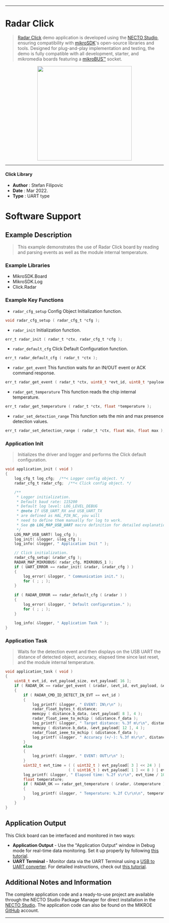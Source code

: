 
---
# Radar Click

> [Radar Click](https://www.mikroe.com/?pid_product=MIKROE-5183) demo application is developed using
the [NECTO Studio](https://www.mikroe.com/necto), ensuring compatibility with [mikroSDK](https://www.mikroe.com/mikrosdk)'s
open-source libraries and tools. Designed for plug-and-play implementation and testing, the demo is fully compatible with
all development, starter, and mikromedia boards featuring a [mikroBUS&trade;](https://www.mikroe.com/mikrobus) socket.

<p align="center">
  <img src="https://www.mikroe.com/?pid_product=MIKROE-5183&image=1" height=300px>
</p>

---

#### Click Library

- **Author**        : Stefan Filipovic
- **Date**          : Mar 2022.
- **Type**          : UART type

# Software Support

## Example Description

> This example demonstrates the use of Radar Click board by reading and parsing events as well as the module internal temperature.

### Example Libraries

- MikroSDK.Board
- MikroSDK.Log
- Click.Radar

### Example Key Functions

- `radar_cfg_setup` Config Object Initialization function.
```c
void radar_cfg_setup ( radar_cfg_t *cfg );
```

- `radar_init` Initialization function.
```c
err_t radar_init ( radar_t *ctx, radar_cfg_t *cfg );
```

- `radar_default_cfg` Click Default Configuration function.
```c
err_t radar_default_cfg ( radar_t *ctx );
```

- `radar_get_event` This function waits for an IN/OUT event or ACK command response.
```c
err_t radar_get_event ( radar_t *ctx, uint8_t *evt_id, uint8_t *payload, uint8_t *payload_size );
```

- `radar_get_temperature` This function reads the chip internal temperature.
```c
err_t radar_get_temperature ( radar_t *ctx, float *temperature );
```

- `radar_set_detection_range` This function sets the min and max presence detection values.
```c
err_t radar_set_detection_range ( radar_t *ctx, float min, float max );
```

### Application Init

> Initializes the driver and logger and performs the Click default configuration.

```c
void application_init ( void )
{
    log_cfg_t log_cfg;  /**< Logger config object. */
    radar_cfg_t radar_cfg;  /**< Click config object. */

    /** 
     * Logger initialization.
     * Default baud rate: 115200
     * Default log level: LOG_LEVEL_DEBUG
     * @note If USB_UART_RX and USB_UART_TX 
     * are defined as HAL_PIN_NC, you will 
     * need to define them manually for log to work. 
     * See @b LOG_MAP_USB_UART macro definition for detailed explanation.
     */
    LOG_MAP_USB_UART( log_cfg );
    log_init( &logger, &log_cfg );
    log_info( &logger, " Application Init " );

    // Click initialization.
    radar_cfg_setup( &radar_cfg );
    RADAR_MAP_MIKROBUS( radar_cfg, MIKROBUS_1 );
    if ( UART_ERROR == radar_init( &radar, &radar_cfg ) ) 
    {
        log_error( &logger, " Communication init." );
        for ( ; ; );
    }
    
    if ( RADAR_ERROR == radar_default_cfg ( &radar ) )
    {
        log_error( &logger, " Default configuration." );
        for ( ; ; );
    }
    
    log_info( &logger, " Application Task " );
}
```

### Application Task

> Waits for the detection event and then displays on the USB UART the distance of detected object, accuracy, elapsed time since last reset, and the module internal temperature.

```c
void application_task ( void )
{
    uint8_t evt_id, evt_payload_size, evt_payload[ 16 ];
    if ( RADAR_OK == radar_get_event ( &radar, &evt_id, evt_payload, &evt_payload_size ) )
    {
        if ( RADAR_CMD_ID_DETECT_IN_EVT == evt_id )
        {
            log_printf( &logger, " EVENT: IN\r\n" );
            radar_float_bytes_t distance;
            memcpy ( distance.b_data, &evt_payload[ 8 ], 4 );
            radar_float_ieee_to_mchip ( &distance.f_data );
            log_printf( &logger, " Target distance: %.3f m\r\n", distance.f_data );
            memcpy ( distance.b_data, &evt_payload[ 12 ], 4 );
            radar_float_ieee_to_mchip ( &distance.f_data );
            log_printf( &logger, " Accuracy (+/-): %.3f m\r\n", distance.f_data );
        }
        else
        {
            log_printf( &logger, " EVENT: OUT\r\n" );
        }
        uint32_t evt_time = ( ( uint32_t ) evt_payload[ 3 ] << 24 ) | ( ( uint32_t ) evt_payload[ 2 ] << 16 ) | 
                            ( ( uint16_t ) evt_payload[ 1 ] << 8 ) | evt_payload[ 0 ];
        log_printf( &logger, " Elapsed time: %.2f s\r\n", evt_time / 1000.0 );
        float temperature;
        if ( RADAR_OK == radar_get_temperature ( &radar, &temperature ) )
        {
            log_printf( &logger, " Temperature: %.2f C\r\n\n", temperature );
        }
    }
}
```

## Application Output

This Click board can be interfaced and monitored in two ways:
- **Application Output** - Use the "Application Output" window in Debug mode for real-time data monitoring.
Set it up properly by following [this tutorial](https://www.youtube.com/watch?v=ta5yyk1Woy4).
- **UART Terminal** - Monitor data via the UART Terminal using
a [USB to UART converter](https://www.mikroe.com/click/interface/usb?interface*=uart,uart). For detailed instructions,
check out [this tutorial](https://help.mikroe.com/necto/v2/Getting%20Started/Tools/UARTTerminalTool).

## Additional Notes and Information

The complete application code and a ready-to-use project are available through the NECTO Studio Package Manager for 
direct installation in the [NECTO Studio](https://www.mikroe.com/necto). The application code can also be found on
the MIKROE [GitHub](https://github.com/MikroElektronika/mikrosdk_click_v2) account.

---
